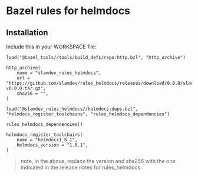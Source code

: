 # Bazel rules for helmdocs

## Installation

Include this in your WORKSPACE file:

```starlark
load("@bazel_tools//tools/build_defs/repo:http.bzl", "http_archive")

http_archive(
    name = "slamdev_rules_helmdocs",
    url = "https://github.com/slamdev/rules_helmdocs/releases/download/0.0.0/slamdev_rules_helmdocs-v0.0.0.tar.gz",
    sha256 = "",
)

load("@slamdev_rules_helmdocs//helmdocs:deps.bzl", "helmdocs_register_toolchains", "rules_helmdocs_dependencies")

rules_helmdocs_dependencies()

helmdocs_register_toolchains(
    name = "helmdocs1_8_1",
    helmdocs_version = "1.8.1",
)
```

> note, in the above, replace the version and sha256 with the one indicated
> in the release notes for rules_helmdocs.

